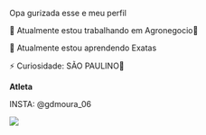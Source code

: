 Opa gurizada esse e meu perfil

🔭 Atualmente estou trabalhando em Agronegocio🌽

🌱 Atualmente estou aprendendo Exatas

⚡ Curiosidade: SÃO PAULINO🚩

**Atleta**

INSTA: @gdmoura_06

![](https://media.tenor.com/3354hdPb_hcAAAAd/agronomia-agroboy.gif)

  
